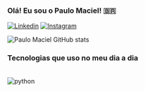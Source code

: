 ### Olá! Eu sou o Paulo Maciel! 🇧🇷

[![Linkedin](https://img.shields.io/badge/LinkedIn-0077B5?style=for-the-badge&logo=linkedin&logoColor=white)](https://linkedin.com/in/paulo-maciel-80309731b)
[![Instagram](https://img.shields.io/badge/Instagram-E4405F?style=for-the-badge&logo=instagram&logoColor=white)](https://instagram.com/paulinmaciel)

![Paulo Maciel GitHub stats](https://github-readme-stats.vercel.app/api?username=dev-paulomaciel&show_icons=true&theme=dracula)

### Tecnologias que uso no meu dia a dia

<div style="display: inline_block"><br/>
    <img align="center" alt="python" src="https://img.shields.io/badge/Python-14354C?style=for-the-badge&logo=python&logoColor=yellow"/>
<div>
